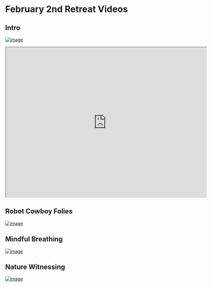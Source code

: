 # February 2nd Retreat Videos

## Intro
[![image](https://github.com/user-attachments/assets/8c2ef940-af9b-4a05-8178-0c20b115f372)](https://drive.google.com/file/d/1XQg6iXJKm2g9FYTju6RaRnLxWfT6AOuD/view?usp=sharing)

<iframe src="https://drive.google.com/file/d/1XQg6iXJKm2g9FYTju6RaRnLxWfT6AOuD/preview" width="640" height="480" allow="autoplay"></iframe>

## Robot Cowboy Folies
[![image](https://github.com/user-attachments/assets/0163a58b-28ce-4f72-995d-a3818e8483a9)](https://drive.google.com/file/d/1nYY12w8lVigwNt4y75e3sOd0R3_zCQwk/view?usp=sharing)

## Mindful Breathing
[![image](https://github.com/user-attachments/assets/18570f7b-2ad7-43af-9336-0e753dad6751)](https://drive.google.com/file/d/1ns9Bdtgo1u9izVHHWQVLRmY9gFqLbyD6/view?usp=sharing)

## Nature Witnessing
[![image](https://github.com/user-attachments/assets/b25c8681-6451-44dc-9d6b-c7fc629c414c)](https://drive.google.com/file/d/1XT3e2uDb7vICnAibfU9GQhRQ-iSGSRp5/view?usp=sharing)
